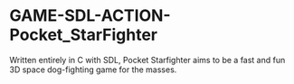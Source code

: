 # GAME-SDL-ACTION-Pocket_StarFighter
Written entirely in C with SDL, Pocket Starfighter aims to be a fast and fun 3D space dog-fighting game for the masses.
